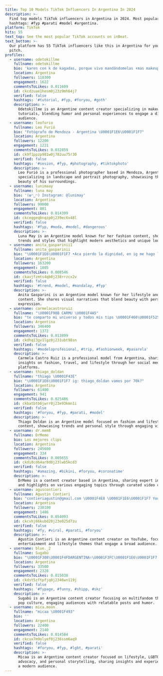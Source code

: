 ```yaml
---
title: Top 10 Models TikTok Influencers In Argentina In 2024
description: >-
  Find top models TikTok influencers in Argentina in 2024. Most popular
  hashtags: #fyp #parati #model #argentina.
platform: TikTok
hits: 55
text_top: See the most popular TikTok accounts on inBeat.
text_bottom: >-
  Our platform has 55 TikTok influencers like this in Argentina for you to
  pitch.
profiles:
  - username: odetokillme
    fullname: odetokillme
    bio: 'karen con k de kagadas, porque vivo mandándomelas ⬇️mas makeups en mi ig⬇️'
    location: Argentina
    followers: 110300
    engagement: 1622
    commentsToLikes: 0.011609
    id: ckcdzuae1hesm0j23z9mh64j7
    verified: false
    hashtags: '#tutorial, #fyp, #foryou, #goth'
    description: >-
      Odetokillme is an Argentine content creator specializing in makeup
      tutorials, blending humor and personal experiences to engage a diverse
      audience.
  - username: leofurio
    fullname: Leo Furió
    bio: "Fotógrafo de Mendoza - Argentina \U0001F1E6\U0001F1F7"
    location: Argentina
    followers: 12200
    engagement: 1221
    commentsToLikes: 0.032859
    id: ck9f1ppzp981w0j782uu75r30
    verified: false
    hashtags: '#sesion, #fyp, #photography, #tiktokphoto'
    description: >-
      Leo Furió is a professional photographer based in Mendoza, Argentina,
      specializing in landscape and portrait photography, showcasing the natural
      beauty of his surroundings.
  - username: lunimaay
    fullname: luna may
    bio: '(✿◠‿◠) Instagram: @lunimay'
    location: Argentina
    followers: 99000
    engagement: 881
    commentsToLikes: 0.014399
    id: ckceggeqbnqzp0j239ec6v48l
    verified: false
    hashtags: '#fyp, #moda, #model, #dangerous'
    description: >-
      Luna May is an Argentine model known for her fashion content, showcasing
      trends and styles that highlight modern aesthetics and unique looks.
  - username: anita_gasparinii1
    fullname: anita_gasparinii
    bio: "\U0001F1E6\U0001F1F7 •Aca pierdo la dignidad, en ig me hago la linda nomas\U0001F447\U0001F3FB•"
    location: Argentina
    followers: 163200
    engagement: 1805
    commentsToLikes: 0.008546
    id: ckavjfzmts4qb0j238rrzcx2v
    verified: false
    hashtags: '#trend, #model, #mandalay, #fyp'
    description: >-
      Anita Gasparini is an Argentine model known for her lifestyle and fashion
      content. She shares visual narratives that blend beauty with personal
      expression.
  - username: carmelacastroruiz
    fullname: "\U0001F98B CARMU \U0001F4A5"
    bio: "te comparto mi universo y todos mis tips \U0001F460\U0001F525 +contenido IG @carmelacastroruiz"
    location: Argentina
    followers: 346400
    engagement: 1372
    commentsToLikes: 0.013899
    id: ckdhq13gv1lgz0j231ubt98sn
    verified: false
    hashtags: '#modeloprofesional, #trip, #fashionweek, #pasarela'
    description: >-
      Carmela Castro Ruiz is a professional model from Argentina, sharing
      insights on fashion, travel, and lifestyle through her social media
      platforms.
  - username: thiago_doldan
    fullname: "thiago \U0001F43E"
    bio: "\U0001F1E6\U0001F1F7 ig: thiago_doldan vamos por 70k?"
    location: Argentina
    followers: 61400
    engagement: 941
    commentsToLikes: 0.025486
    id: ckbatbtb6jwrr0j23e93kmn1i
    verified: false
    hashtags: '#foryou, #fyp, #parati, #model'
    description: >-
      Thiago Doldan is an Argentine model focused on fashion and lifestyle
      content, showcasing trends and personal style through engaging visuals.
  - username: dr.mem8
    fullname: DrMemo
    bio: Los mejores clips
    location: Argentina
    followers: 245600
    engagement: 334
    commentsToLikes: 0.005655
    id: ckdi8cd64ar8d0j23lwb5kcd3
    verified: false
    hashtags: '#amazing, #bikini, #foryou, #coronatime'
    description: >-
      DrMemo is a content creator based in Argentina, sharing expert insights
      and highlights on various engaging topics through curated video clips.
  - username: aguscontieri
    fullname: Agustin Contieri
    bio: "contieriagustin@gmail.com \U0001F4E8 \U0001F1E6\U0001F1F7 YouTube ⬇️\U0001F917"
    location: Argentina
    followers: 230100
    engagement: 1486
    commentsToLikes: 0.054093
    id: ckcvhj66kubd20j23e025d7zu
    verified: false
    hashtags: '#fy, #viral, #parati, #foryou'
    description: >-
      Agustin Contieri is an Argentine content creator on YouTube, focusing on
      entertainment and lifestyle themes that engage a broad audience.
  - username: blue._2
    fullname: Sugabú
    bio: "\U0001F308\U0001F4FDARGENTINA✌\U0001F3FC\U0001F1E6\U0001F1F7 / \U0001F478SDC / MULTIFANDOM❤ / 33.4K\U0001F97A❤ / Spam de Likes = BLOQUEO"
    location: Argentina
    followers: 33500
    engagement: 2328
    commentsToLikes: 0.015038
    id: ckdst5zftpfjq0j2346wn119j
    verified: false
    hashtags: '#fypage, #funny, #shipp, #skz'
    description: >-
      Sugabú is an Argentine content creator focusing on multifandom themes and
      pop culture, engaging audiences with relatable posts and humor.
  - username: mica.moon
    fullname: "micaa \U0001F493"
    bio: ''
    location: Argentina
    followers: 22400
    engagement: 2140
    commentsToLikes: 0.014584
    id: ckcux7m9olyef0j236ssm6aq9
    verified: false
    hashtags: '#foryou, #fyp, #lgbt, #parati'
    description: >-
      Micaa is an Argentine content creator focused on lifestyle, LGBTQ+
      advocacy, and personal storytelling, sharing insights and experiences with
      a modern audience.
---
```


